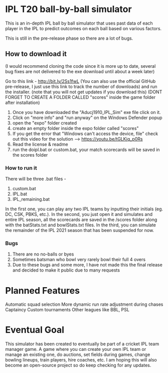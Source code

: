 # IPL T20 ball-by-ball simulator

This is an in-depth IPL ball by ball simulator that uses past data of each player in the IPL to predict outcomes on each ball based on various factors.

This is still in the pre-release phase so there are a lot of bugs.

## How to download it
(I would recommend cloning the code since it is more up to date, several bug fixes are not delivered to the exe download until about a week later)

Go to this link - http://bit.ly/2Ss1fwL (You can also use the official GitHub pre-release, I just use this link to track the number of downloads) and run the installer. (note that you will not get updates if you download this)
(DONT FORGET TO CREATE A FOLDER CALLED "scores" inside the game folder after installation)

1. Once you have downloaded the "Aducj1910_IPL_Sim" exe file click on it.
2. Click on "more info" and "run anyway" on the Windows Defender popup
3. open the "expo" folder created
4. create an empty folder inside the expo folder called "scores"
5. If you get the error that "Windows can't access the device, file" check out this video for the solution --> https://youtu.be/tGLKjq_p0Rs
6. Read the license & readme
7. run the doipl.bat or custom.bat, your match scorecards will be saved in the scores folder 

### How to run it
There will be three .bat files - 
1. custom.bat
2. IPL.bat
3. IPL_remaining.bat

In the first one, you can play any two IPL teams by inputting their initials (eg. DC, CSK, PBKS, etc.).
In the second, you just open it and simulates and entire IPL season, all the scorecards are saved in the /scores folder along with the batStats.txt and bowlStats.txt files.
In the third, you can simulate the remainder of the IPL 2021 season that has been suspended for now.

### Bugs
1. There are no no-balls or byes
2. Sometimes batsman who bowl very rarely bowl their full 4 overs
3. Due to these bugs and some more, I have not made this the final release and decided to make it public due to many requests

# Planned Features
Automatic squad selection
More dynamic run rate adjustment during chases
Captaincy
Custom tournaments
Other leagues like BBL, PSL

# Eventual Goal
This simulator has been created to eventually be part of a cricket IPL team manager game. A game where you can create your own IPL team or manage an existing one, do auctions, set fields during games, change bowling lineups, train players, hire coaches, etc. I am hoping this will also become an open-source project so do keep checking for any updates.
